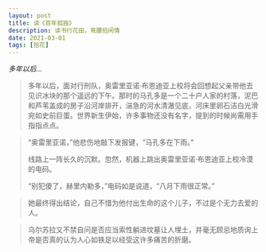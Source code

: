 ```yaml
---
layout: post
title: 读《百年孤独》
description: 读书行花田，弯腰拾闲情
date: 2021-03-01
tags: [拾花]
---
```


*多年以后...*

<!--more-->

> 多年以后，面对行刑队，奥雷里亚诺·布恩迪亚上校将会回想起父亲带他去见识冰块的那个遥远的下午。那时的马孔多是一个二十户人家的村落，泥巴和芦苇盖成的房子沿河岸排开，湍急的河水清澈见底，河床里卵石洁白光滑宛如史前巨蛋。世界新生伊始，许多事物还没有名字，提到的时候尚需用手指指点点。


> “奥雷里亚诺，”他悲伤地敲下发报键，“马孔多在下雨。”
>
> 线路上一阵长久的沉默。忽然，机器上跳出奥雷里亚诺·布恩迪亚上校冷漠的电码。
>
> “别犯傻了，赫里内勒多，”电码如是说道，“八月下雨很正常。”

> 她最终得出结论，自己不惜为他付出生命的这个儿子，不过是个无力去爱的人。

> 乌尔苏拉又不禁自问是否应当索性躺进坟墓让人埋土，并毫无顾忌地质询上帝是否真的认为人心如铁足以经受这许多痛苦的折磨。
